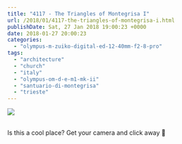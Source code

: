 ```yaml
---
title: "4117 - The Triangles of Montegrisa I"
url: /2018/01/4117-the-triangles-of-montegrisa-i.html
publishDate: Sat, 27 Jan 2018 19:00:23 +0000
date: 2018-01-27 20:00:23
categories: 
  - "olympus-m-zuiko-digital-ed-12-40mm-f2-8-pro"
tags: 
  - "architecture"
  - "church"
  - "italy"
  - "olympus-om-d-e-m1-mk-ii"
  - "santuario-di-montegrisa"
  - "trieste"
---
```

<div class="container">
<div class="center"><a target="_blank" href="https://d25zfm9zpd7gm5.cloudfront.net/1200x1200/2017/20170527_121357_lr.jpg"><img class="webfeedsFeaturedVisual" src="https://d25zfm9zpd7gm5.cloudfront.net/0600x0600/2017/20170527_121357_lr.jpg" /></a></div>
</div>
<br />

Is this a cool place? Get your camera and click away 🙂
